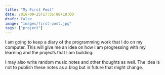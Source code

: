 ```yaml
---
title: "My First Post"
date: 2019-09-25T17:56:08+10:00
draft: false
image: "images/first-post.jpg"
tags: ["project"]
---
```


I am going to keep a diary of the programming work that I do on my computer. This will give me an idea on how I am progressing with my learning and the projects that I am building.

I may also write random music notes and other thoughts as well. The idea is not to publish these notes as a blog but in future that might change.